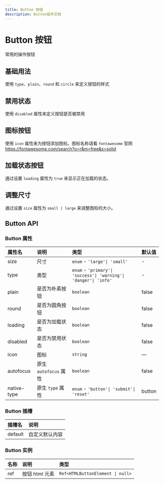 ```yaml
---
title: Button 按钮
description: Button组件文档
---
```


# Button 按钮
常用的操作按钮

## 基础用法
使用 `type`、`plain`、`round` 和 `circle` 来定义按钮的样式

<preview path="../demo/Button/Basic.vue" title="基础用法" description="Button 组件的基础用法"></preview>

## 禁用状态
使用 `disabled` 属性来定义按钮是否被禁用

<preview path="../demo/Button/Disabled.vue" title="禁用状态" description="Button 组件的禁用状态"></preview>

## 图标按钮
使用 `icon` 属性来为按钮添加图标。图标名称请看 `fontawesome` 官网 https://fontawesome.com/search?o=r&m=free&s=solid

<preview path="../demo/Button/Icon.vue" title="图标按钮" description="Button 组件的图标按钮"></preview>

## 加载状态按钮
通过设置 `loading` 属性为 `true` 来显示正在加载的状态。

<preview path="../demo/Button/Loading.vue" title="加载状态按钮" description="Button 组件的加载状态"></preview>

## 调整尺寸
通过设置 `size` 属性为 `small | large` 来调整图标的大小。

<preview path="../demo/Button/Size.vue" title="不同大小的按钮" description="Button 组件的大小"></preview>

## Button API

### Button 属性
| 属性名     | 说明                                                      | 类型                                                 | 默认值 |
| :-------- | :-------------------------------------------------------- | :--------------------------------------------------- | :----- |
| size      | 尺寸                                                      | `enum` - `'large'\| 'small'`                         | -      |
| type      | 类型                                                      | `enum` - `'primary'\| 'success'\| 'warning'\| 'danger'\| 'info'` | -      |
| plain     | 是否为朴素按钮                                              | `boolean`                                              | false  |
| round     | 是否为圆角按钮                                              | `boolean`                                              | false  |
| loading           | 是否为加载状态                                         | `boolean`                                                                       | false   |
| disabled          | 是否为禁用状态                                                      | `boolean`                                                                       | false   |
| icon              | 图标                                                          | `string`                                                                        | —       |
| autofocus         | 原生 `autofocus` 属性                                    | `boolean`                                                                       | false   |
| native-type       | 原生 `type` 属性                                          | `enum` - `'button'\| 'submit'\| 'reset'`                                        | button  |

### Button 插槽
| 插槽名     | 说明                                                                                          
| :-------- | :-------------------------------------------------------- 
| default     | 自定义默认内容                                                    

### Button 实例
| 名称    | 说明                                                      | 类型                                                
| :-------- | :-------------------------------------------------------- | :--------------------------------------------------- 
| ref      | 按钮 html 元素                                                      | `Ref<HTMLButtonElement \| null>` 